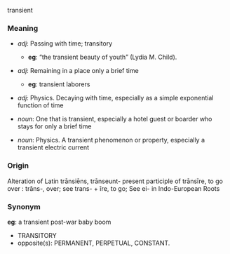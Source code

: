 transient
### Meaning
+ _adj_: Passing with time; transitory
    + __eg__: “the transient beauty of youth” (Lydia M. Child).
+ _adj_: Remaining in a place only a brief time
    + __eg__: transient laborers
+ _adj_: Physics. Decaying with time, especially as a simple exponential function of time

+ _noun_: One that is transient, especially a hotel guest or boarder who stays for only a brief time
+ _noun_: Physics. A transient phenomenon or property, especially a transient electric current

### Origin

Alteration of Latin trānsiēns, trānseunt- present participle of trānsīre, to go over : trāns-, over; see trans- + īre, to go; See ei- in Indo-European Roots

### Synonym

__eg__: a transient post-war baby boom

+ TRANSITORY
+ opposite(s): PERMANENT, PERPETUAL, CONSTANT.


